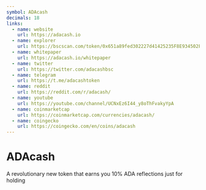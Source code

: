 ```yaml
---
symbol: ADAcash
decimals: 18
links:
  - name: website
    url: https://adacash.io
  - name: explorer
    url: https://bscscan.com/token/0x651a89fed302227d41425235F8E934502FB94C48
  - name: whitepaper
    url: https://adacash.io/whitepaper
  - name: twitter
    url: https://twitter.com/adacashbsc
  - name: telegram
    url: https://t.me/adacashtoken
  - name: reddit
    url: https://reddit.com/r/adacash/
  - name: youtube
    url: https://youtube.com/channel/UCNxEz6I44_y8oThFvakyYpA
  - name: coinmarketcap
    url: https://coinmarketcap.com/currencies/adacash/
  - name: coingecko
    url: https://coingecko.com/en/coins/adacash
---
```


# ADAcash

A revolutionary new token that earns you 10% ADA reflections just for holding
